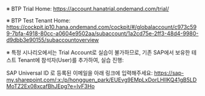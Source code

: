 ※ BTP Trial Home: https://account.hanatrial.ondemand.com/trial/

※ BTP Test Tenant Home: https://cockpit.jp10.hana.ondemand.com/cockpit/#/globalaccount/c973c599-7bfa-4918-80cc-a0604e9502aa/subaccount/1a2cd75e-2ff3-48d4-9980-d9dbb3e90155/subaccountoverview

※ 특정 시나리오에서는 Trial Account로 실습이 불가하므로, 기존 SAP에서 보유한 테스트 Tenant에 참석자(User)를 추가하여, 실습 진행:

SAP Universal ID 로 등록된 이메일을 아래 링크에 입력해주세요:
https://sap-my.sharepoint.com/:x:/p/hongguen_park/EUEvg9EMpLxDorLHIlKQ41gB5LDMoTZ2Ex08xcafBhJEpg?e=IvF3Ho
